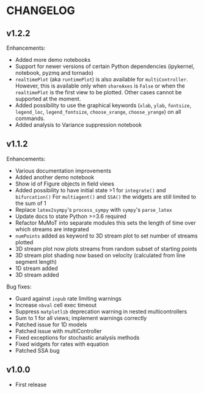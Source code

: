 # CHANGELOG

## v1.2.2

Enhancements: 

 - Added more demo notebooks
 - Support for newer versions of certain Python dependencies (ipykernel, notebook, pyzmq and tornado) 
 - `realtimePlot` (aka `runtimePlot`) is also available for `multiController`. 
   However, this is available only when `shareAxes` is `False` or 
   when the `realtimePlot` is the first view to be plotted. 
   Other cases cannot be supported at the moment.
 - Added possibility to use the graphical keywords (`xlab`, `ylab`, `fontsize`, `legend_loc`, `legend_fontsize`, `choose_xrange`, `choose_yrange`) on all commands.
 - Added analysis to Variance suppression notebook

## v1.1.2

Enhancements:

- Various documentation improvements
- Added another demo notebook
- Show id of Figure objects in field views
- Added possibility to have initial state >1 for `integrate()` and `bifurcation()`
  For `multiagent()` and `SSA()` the widgets are still limited to the sum of 1
- Replace `latex2sympy`'s `process_sympy` with `sympy`'s `parse_latex`
- Update docs to state Python >=3.6 required
- Refactor MuMoT into separate modules
  this sets the length of time over which streams are integrated
- `numPoints` added as keyword to 3D stream plot to set number of streams plotted
- 3D stream plot now plots streams from random subset of starting points
- 3D stream plot shading now based on velocity (calculated from line segment length)
- 1D stream added
- 3D stream added

Bug fixes:

- Guard against `iopub` rate limiting warnings
- Increase `nbval` cell exec timeout
- Suppress `matplotlib` deprecation warning in nested multicontrollers
- Sum to 1 for all views; implement warnings correctly
- Patched issue for 1D models
- Patched issue with multiController
- Fixed exceptions for stochastic analysis methods
- Fixed widgets for rates with equation
- Patched SSA bug

## v1.0.0

- First release
